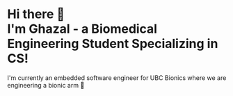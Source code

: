 
# Hi there 👋  <br> I'm Ghazal - a Biomedical Engineering Student Specializing in CS! 

I'm currently an embedded software engineer for UBC Bionics where we are engineering a bionic arm 🦾





<!--
**ghazalfa/ghazalfa** is a ✨ _special_ ✨ repository because its `README.md` (this file) appears on your GitHub profile.

Here are some ideas to get you started:

- 🔭 I’m currently working on ...
- 🌱 I’m currently learning ...
- 👯 I’m looking to collaborate on ...
- 🤔 I’m looking for help with ...
- 💬 Ask me about ...
- 📫 How to reach me: ...
- 😄 Pronouns: ...
- ⚡ Fun fact: ...
-->
